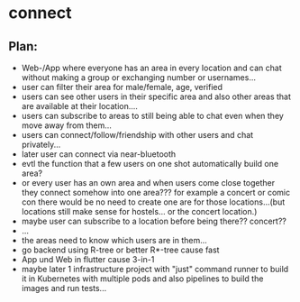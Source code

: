 # connect

## Plan:
- Web-/App where everyone has an area in every location and can chat without making a group or exchanging number or usernames...
- user can filter their area for male/female, age, verified
- users can see other users in their specific area and also other areas that are available at their location....
- users can subscribe to areas to still being able to chat even when they move away from them...
- users can connect/follow/friendship with other users and chat privately...
- later user can connect via near-bluetooth
- evtl the function that a few users on one shot automatically build one area? 
- or every user has an own area and when users come close together they connect somehow into one area??? for example a concert or comic con there would be no need to create one are for those locations...(but locations still make sense for hostels... or the concert location.)
- maybe user can subscribe to a location before being there?? concert??
- ...
- the areas need to know which users are in them...
- go backend using R-tree or better R*-tree cause fast
- App und Web in flutter cause 3-in-1
- maybe later 1 infrastructure project with "just" command runner to build it in Kubernetes with multiple pods and also pipelines to build the images and run tests...
